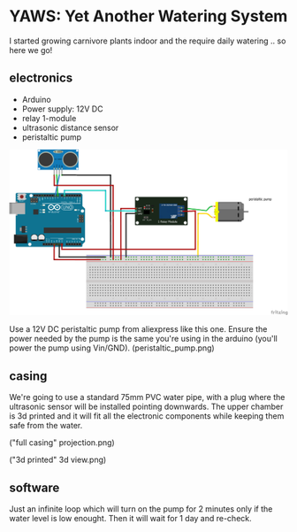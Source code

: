 # YAWS: Yet Another Watering System
I started growing carnivore plants indoor and the require daily watering .. so here we go!
## electronics
* Arduino
* Power supply: 12V DC
* relay 1-module
* ultrasonic distance sensor
* peristaltic pump

![](wiring.png "wiring diagram")

Use a 12V DC peristaltic pump from aliexpress like this one. Ensure the power needed by the pump is the same you're using in the arduino (you'll power the pump using Vin/GND).
(peristaltic_pump.png)

## casing
We're going to use a standard 75mm PVC water pipe, with a plug where the ultrasonic sensor will be installed pointing downwards.
The upper chamber is 3d printed and it will fit all the electronic components while keeping them safe from the water.

("full casing" projection.png)

("3d printed" 3d view.png)

## software
Just an infinite loop which will turn on the pump for 2 minutes only if the water level is low enought. Then it will wait for 1 day and re-check.